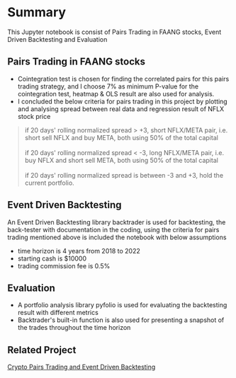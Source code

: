 # Summary
This Jupyter notebook is consist of Pairs Trading in FAANG stocks, Event Driven Backtesting and Evaluation

## Pairs Trading in FAANG stocks

- Cointegration test is chosen for finding the correlated pairs for this pairs trading strategy, and I choose 7% as minimum P-value for the cointegration test, heatmap & OLS result are also used for analysis.
- I concluded the below criteria for pairs trading in this project by plotting and analysing spread between real data and regression result of NFLX stock price
>if 20 days' rolling normalized spread > +3, short NFLX/META pair, i.e. short sell NFLX and buy META, both using 50% of the total capital <br>
> <br>
>if 20 days' rolling normalized spread < -3, long NFLX/META pair, i.e. buy NFLX and short sell META, both using 50% of the total capital <br>
> <br>
>if 20 days' rolling normalized spread is between -3 and +3, hold the current portfolio.

## Event Driven Backtesting

An Event Driven Backtesting library backtrader is used for backtesting, the back-tester with documentation in the coding, using the criteria for pairs trading mentioned above is included the notebook with below assumptions
- time horizon is 4 years from 2018 to 2022
- starting cash is $10000
- trading commission fee is 0.5%

## Evaluation

- A portfolio analysis library pyfolio is used for evaluating the backtesting result with different metrics
- Backtrader's built-in function is also used for presenting a snapshot of the trades throughout the time horizon

## Related Project
[Crypto Pairs Trading and Event Driven Backtesting](https://github.com/Hansen-chen/Crypto_Pairs-Trading-and-Event-Driven-Backtesting)


